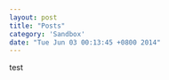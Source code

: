 ```yaml
---
layout: post
title: "Posts"
category: 'Sandbox'
date: "Tue Jun 03 00:13:45 +0800 2014"
---
```


test
